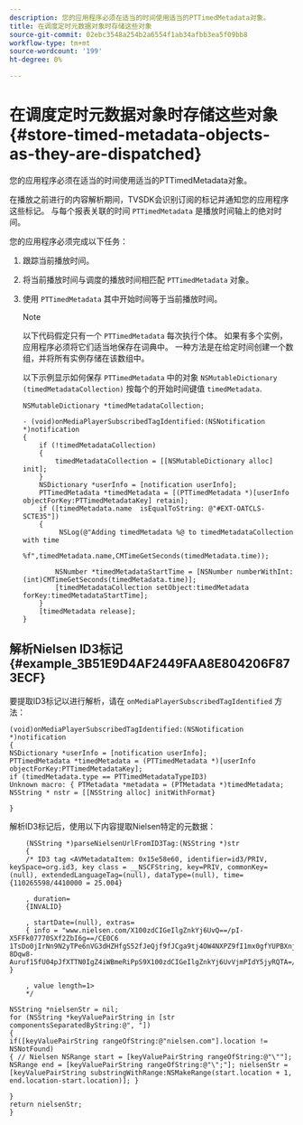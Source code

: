 ```yaml
---
description: 您的应用程序必须在适当的时间使用适当的PTTimedMetadata对象。
title: 在调度定时元数据对象时存储这些对象
source-git-commit: 02ebc3548a254b2a6554f1ab34afbb3ea5f09bb8
workflow-type: tm+mt
source-wordcount: '199'
ht-degree: 0%

---
```


# 在调度定时元数据对象时存储这些对象 {#store-timed-metadata-objects-as-they-are-dispatched}

您的应用程序必须在适当的时间使用适当的PTTimedMetadata对象。

在播放之前进行的内容解析期间，TVSDK会识别订阅的标记并通知您的应用程序这些标记。 与每个报表关联的时间 `PTTimedMetadata` 是播放时间轴上的绝对时间。

您的应用程序必须完成以下任务：

1. 跟踪当前播放时间。
1. 将当前播放时间与调度的播放时间相匹配 `PTTimedMetadata` 对象。

1. 使用 `PTTimedMetadata` 其中开始时间等于当前播放时间。

   >[!NOTE]
   >
   >以下代码假定只有一个 `PTTimedMetadata` 每次执行个体。 如果有多个实例，应用程序必须将它们适当地保存在词典中。 一种方法是在给定时间创建一个数组，并将所有实例存储在该数组中。

   以下示例显示如何保存 `PTTimedMetadata` 中的对象 `NSMutableDictionary (timedMetadataCollection)` 按每个的开始时间键值 `timedMetadata`.

   ```
   NSMutableDictionary *timedMetadataCollection; 
   
   - (void)onMediaPlayerSubscribedTagIdentified:(NSNotification *)notification 
   { 
       if (!timedMetadataCollection) 
       { 
           timedMetadataCollection = [[NSMutableDictionary alloc] init]; 
       } 
       NSDictionary *userInfo = [notification userInfo]; 
       PTTimedMetadata *timedMetadata = [(PTTimedMetadata *)[userInfo objectForKey:PTTimedMetadataKey] retain]; 
       if ([timedMetadata.name  isEqualToString: @"#EXT-OATCLS-SCTE35"]) 
       { 
            NSLog(@"Adding timedMetadata %@ to timedMetadataCollection with time                      
                    %f",timedMetadata.name,CMTimeGetSeconds(timedMetadata.time)); 
   
           NSNumber *timedMetadataStartTime = [NSNumber numberWithInt:(int)CMTimeGetSeconds(timedMetadata.time)]; 
           [timedMetadataCollection setObject:timedMetadata forKey:timedMetadataStartTime]; 
       } 
       [timedMetadata release]; 
   }
   ```

## 解析Nielsen ID3标记 {#example_3B51E9D4AF2449FAA8E804206F873ECF}

要提取ID3标记以进行解析，请在 `onMediaPlayerSubscribedTagIdentified` 方法：

```
(void)onMediaPlayerSubscribedTagIdentified:(NSNotification *)notification 
{ 
NSDictionary *userInfo = [notification userInfo]; 
PTTimedMetadata *timedMetadata = (PTTimedMetadata *)[userInfo objectForKey:PTTimedMetadataKey]; 
if (timedMetadata.type == PTTimedMetadataTypeID3) 
Unknown macro: { PTMetadata *metadata = (PTMetadata *)timedMetadata; NSString * nstr = [[NSString alloc] initWithFormat} 
 
}
```

解析ID3标记后，使用以下内容提取Nielsen特定的元数据：

```
    (NSString *)parseNielsenUrlFromID3Tag:(NSString *)str 
    { 
    /* ID3 tag <AVMetadataItem: 0x15e58e60, identifier=id3/PRIV, keySpace=org.id3, key class = __NSCFString, key=PRIV, commonKey=(null), extendedLanguageTag=(null), dataType=(null), time= {110265598/4410000 = 25.004} 
 
    , duration= 
    {INVALID} 
 
    , startDate=(null), extras= 
    { info = "www.nielsen.com/X100zdCIGeIlgZnkYj6UvQ==/pI-X5FFk07770SXf2ZbI6g==/CE0C6​1TsDo0jIrNn9N2yTPe6nVG3dHZHfgS52fJeQjf9fJCga9tj4OW4NXPZ9fI1mx0gfYUPBXnjqolHemZPtn_FCoNg​8Dqw8-Auruf15fU04pJfXTTN0IgZ4iWBmeRiPpS9X100zdCIGeIlgZnkYj6UvVjmPIdY5jyRQTA=/00000/21778/00"; } 
 
    , value length=1> 
    */ 
 
NSString *nielsenStr = nil; 
for (NSString *keyValuePairString in [str componentsSeparatedByString:@", "]) 
{ 
if([keyValuePairString rangeOfString:@"nielsen.com"].location != NSNotFound) 
{ // Nielsen NSRange start = [keyValuePairString rangeOfString:@"\""]; NSRange end = [keyValuePairString rangeOfString:@"\";"]; nielsenStr = [keyValuePairString substringWithRange:NSMakeRange(start.location + 1, end.location-start.location)]; } 
 
} 
return nielsenStr; 
}
```
